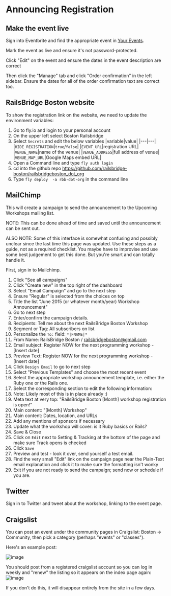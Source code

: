 # Announcing Registration

## Make the event live

Sign into Eventbrite and find the appropriate event in [Your Events][events].

[events]: https://www.eventbrite.com/myevents/

Mark the event as live and ensure it's not password-protected.

Click "Edit" on the event and ensure the dates in the event description are correct

Then click the "Manage" tab and click "Order confirmation" in the left sidebar.
Ensure the dates for all of the order confirmation text are correct too.

## RailsBridge Boston website

To show the registration link on the website, we need to update the environment variables: 

1. Go to fly.io and login to your personal account 
2. On the upper left select Boston Railsbridge
3. Select `Secrets` and edit the below variables
  |variable|value|
  |---|---|
  |`HIDE_REGISTRATION`|`true`/`false`|
  |`EVENT_URL`|registration URL|
  |`VENUE_NAME`|name of the venue|
  |`VENUE_ADDRESS`|full address of venue|
  |`VENUE_MAP_URL`|Google Maps embed URL|
5. Open a Command line and type `fly auth login` 
6. cd into the github repo https://github.com/railsbridge-boston/railsbridgeboston_dot_org
7.  Type `fly deploy  -a rbb-dot-org` in the command line 

## MailChimp

This will create a campaign to send the announcement to the Upcoming Workshops
mailing list.

NOTE: This can be done ahead of time and saved until the announcement can be
sent out.

ALSO NOTE: Some of this interface is somewhat confusing and possibly unclear since the last time this page was updated. Use these steps as a guide, not as a required checklist. You maybe have to improvise and use some best judgement to get this done. But you're smart and can totally handle it.

First, sign in to Mailchimp.

1. Click "See all campaigns" 
2. Click "Create new" in the top right of the dashboard
3. Select "Email Campaign" and go to the next step
4. Ensure "Regular" is selected from the choices on top
5. Title the list "June 2015 (or whatever month/year) Workshop Announcement"
6. Go to next step
7. Enter/confirm the campaign details.
  1. Recipients: Tell me about the next RailsBridge Boston Workshop
  2. Segment or Tag: All subscribers on list
  3. Personalize the `To:` field: `*|FNAME|*`
  4. From Name: RailsBridge Boston / railsbridgeboston@gmail.com
  5. Email subject: Register NOW for the next programming workshop - [Insert date]
  6. Preview Text: Register NOW for the next programming workshop - [Insert date]
9. Click `Design Email` to go to next step
10. Select "Previous Templates" and choose the most recent event
11. Select the appropriate workshop announcement template, i.e. either the Ruby
   one or the Rails one.
12. Select the corresponding section to edit the following information:
   1. Note: Likely most of this is in place already :)
   2. Meta text at very top: "RailsBridge Boston [Month] workshop registration
      is open!"
   3. Main content: "[Month] Workshop"
   4. Main content:  Dates, location, and URLs
   5. Add any mentions of sponsors if necessary
   6. Update what the workshop will cover: is it Ruby basics or Rails?
13. Save & Close
14. Click on `Edit` next to Setting & Tracking at the bottom of the page and make sure Track opens is checked
15. Click `Save`
16. Preview and test - look it over, send yourself a test email.
17. Find the very small "Edit" link on the campaign page near the Plain-Text email explanation and click it to make sure the formatting isn't wonky
18. Exit if you are not ready to send the campaign; send now or schedule if you are.

## Twitter

Sign in to Twitter and tweet about the workshop, linking to the event page.

## Craigslist

You can post an event under the community pages in Craigslist: Boston -> Community, then pick a category (perhaps "events" or "classes"). 

Here's an example post:

![image](https://github.com/railsbridge-boston/cookbook/assets/222655/1c782277-689f-446d-9461-7d077a997988)

You should post from a registered craigslist account so you can log in weekly and "renew" the listing so it appears on the index page again: 
![image](https://github.com/railsbridge-boston/cookbook/assets/222655/5fd52b40-ffbf-4e1c-90db-ebd1237c7299)

If you don't do this, it will disappear entirely from the site in a few days.

